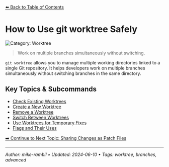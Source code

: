 [⬅️ Back to Table of Contents](https://github.com/mike-rambil/Advanced-Git/blob/main/README.md#how-to-use-git-worktree-safely)

# How to Use git worktree Safely


![Category: Worktree](https://img.shields.io/badge/Category-Worktree-blue)
> Work on multiple branches simultaneously without switching.

`git worktree` allows you to manage multiple working directories linked to a single Git repository. It helps developers work on multiple branches simultaneously without switching branches in the same directory.

## Key Topics & Subcommands
- [Check Existing Worktrees](./check-existing-worktrees.md)
- [Create a New Worktree](./create-a-new-worktree.md)
- [Remove a Worktree](./remove-a-worktree.md)
- [Switch Between Worktrees](./switch-between-worktrees.md)
- [Use Worktrees for Temporary Fixes](./use-worktrees-for-temporary-fixes.md)
- [Flags and Their Uses](./flags-and-their-uses.md)


[➡️ Continue to Next Topic: Sharing Changes as Patch Files](https://github.com/mike-rambil/Advanced-Git/blob/main/contents/sharing-changes-as-patch-files.md)

---

_Author: mike-rambil • Updated: 2024-06-10 • Tags: worktree, branches, advanced_
